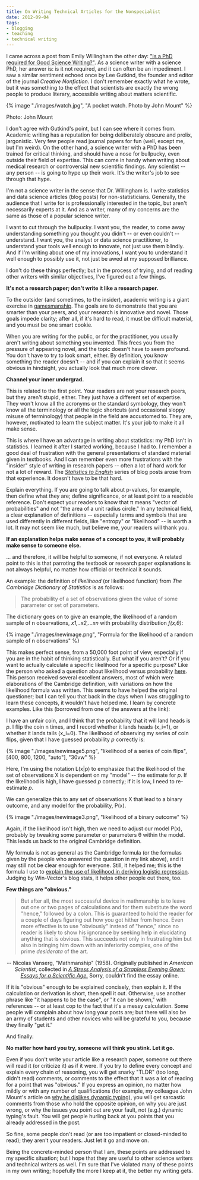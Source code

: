 ```yaml
---
title: On Writing Technical Articles for the Nonspecialist
date: 2012-09-04
tags:
- blogging
- teaching
- technical writing
---
```

<p>I came across a post from Emily Willingham the other day: <a href="http://www.emilywillinghamphd.com/2012/08/is-phd-required-for-good-science-writing.html">"Is a PhD required for Good Science Writing?"</a>. As a science writer with a science PhD, her answer is: is it not required, and it can often be an impediment. I saw a similar sentiment echoed once by Lee Gutkind, the founder and editor of the journal <em>Creative Nonfiction</em>. I don't remember exactly what he wrote, but it was something to the effect that scientists are exactly the wrong people to produce literary, accessible writing about matters scientific.</p>

{% image "./images/watch.jpg", "A pocket watch. Photo by John Mount" %}
<p class="caption">Photo: John Mount</p>

<p>I don't agree with Gutkind's point, but I can see where it comes from. Academic writing has a reputation for being deliberately obscure and prolix, jargonistic. Very few people read journal papers for fun (well, except me, but I'm weird). On the other hand, a science writer with a PhD has been trained for critical thinking, and should have a nose for bullpucky, even outside their field of expertise. This can come in handy when writing about medical research or controversial new scientific findings. Any scientist -- any person -- is going to hype up their work. It's the writer's job to see through that hype.</p>
<p>I'm not a science writer in the sense that Dr. Willingham is. I write statistics and data science articles (blog posts) for non-statisticians. Generally, the audience that I write for is professionally interested in the topic, but aren't necessarily experts at it. And as a writer, many of my concerns are the same as those of a popular science writer.</p>
<p>I want to cut through the bullpucky. I want you, the reader, to come away understanding something you thought you didn't -- or even couldn't -- understand. I want you, the analyst or data science practitioner, to understand your tools well enough to innovate, not just use them blindly. And if I'm writing about one of my innovations, I want you to understand it well enough to possibly use it, not just be awed at my supposed brilliance.</p>
<p>I don't do these things perfectly; but in the process of trying, and of reading other writers with similar objectives, I've figured out a few things.</p>
<p><strong>It's not a research paper; don't write it like a research paper.</strong></p>
<p>To the outsider (and sometimes, to the insider), academic writing is a giant exercise in <a href="http://en.wikipedia.org/wiki/Gamesmanship">gamesmanship</a>. The goals are to demonstrate that you are smarter than your peers, and your research is innovative and novel. Those goals impede clarity; after all, if it's hard to read, it must be difficult material, and you must be one smart cookie.</p>
<p>When you are writing for the public, or for the practitioner, you usually aren't writing about something you invented. This frees you from the pressure of appearing novel, and the topic doesn't have to seem profound. You don't have to try to look smart, either. By definition, you know something the reader doesn't -- and if you can explain it so that it seems obvious in hindsight, you actually look that much more clever.</p>
<p><strong>Channel your inner undergrad.</strong></p>
<p>This is related to the first point. Your readers are not your research peers, but they aren't stupid, either. They just have a different set of expertise. They won't know all the acronyms or the standard symbology, they won't know all the terminology or all the logic shortcuts (and occasional sloppy misuse of terminology) that people in the field are accustomed to. They are, however, motivated to learn the subject matter. It's your job to make it all make sense.</p>
<p>This is where I have an advantage in writing about statistics: my PhD isn't in statistics. I learned it after I started working, because I had to. I remember a good deal of frustration with the general presentations of standard material given in textbooks. And I can remember even more frustrations with the "insider" style of writing in research papers -- often a lot of hard work for not a lot of reward. The <a href="http://www.win-vector.com/blog/category/statistics-to-english-translation/"><em>Statistics to English</em></a> series of blog posts arose from that experience. It doesn't have to be that hard.</p>
<p>Explain everything. If you are going to talk about p-values, for example, then define what they are; define significance, or at least point to a readable reference. Don't expect your readers to know that π means "vector of probabilities" and not "the area of a unit radius circle." In any technical field, a clear explanation of definitions -- especially terms and symbols that are used differently in different fields, like "entropy" or "likelihood" -- is worth a lot. It may not seem like much, but believe me, your readers will thank you.</p>
<p><strong>If an explanation helps make sense of a concept to <em>you</em>, it will probably make sense to someone else.</strong></p>
<p>... and therefore, it will be helpful to someone, if not everyone. A related point to this is that parroting the textbook or research paper explanations is not always helpful, no matter how official or technical it sounds.</p>
<p>An example: the definition of <em>likelihood</em> (or likelihood function) from <em>The Cambridge Dictionary of Statistics</em> is as follows:</p>
<blockquote><p>The probability of a set of observations given the value of some parameter or set of parameters.</p></blockquote>
<p>The dictionary goes on to give an example, the likelihood of a random sample of n observations, <em>x1,..x2,...xn</em> with probability distribution <em>f(x,θ)</em>:</p>

{% image "./images/newimage.png", "Formula for the likelihood of a random sample of n observations" %}


<p>This makes perfect sense, from a 50,000 foot point of view, especially if you are in the habit of thinking statistically. But what if you aren't? Or if you want to actually calculate a specific likelihood for a specific purpose? Like the person who asked a question about likelihood versus probability <a href="http://stats.stackexchange.com/questions/2641/what-is-the-difference-between-likelihood-and-probability">here</a>. This person received several excellent answers, most of which were elaborations of the Cambridge definition, with variations on how the likelihood formula was written. This seems to have helped the original questioner; but I can tell you that back in the days when I was struggling to learn these concepts, it wouldn't have helped me. I learn by concrete examples. Like this (borrowed from one of the answers at the link):</p>
<p>I have an unfair coin, and I think that the probability that it will land heads is <em>p</em>. I flip the coin n times, and I record whether it lands heads (x_i=1), or whether it lands tails (x_i=0). The likelihood of observing my series of coin flips, given that I have guessed probability <em>p</em> correctly is:</p>

{% image "./images/newimage5.png", "likelihood of a series of coin flips", [400, 800, 1200, "auto"], "30vw" %}

<p>Here, I'm using the notation L(x|p) to emphasize that the likelihood of the set of observations X is dependent on my "model" -- the estimate for <em>p</em>. If the likelihood is high, I have guessed <em>p</em> correctly; if it is low, I need to re-estimate <em>p</em>.</p>
<p>We can generalize this to any set of observations X that lead to a binary outcome, and any model for the probability, P(x).</p>

{% image "./images/newimage3.png", "likelihood of a binary outcome" %}

<p>Again, if the likelihood isn't high, then we need to adjust our model P(x), probably by tweaking some parameter or parameters θ within the model. This leads us back to the original Cambridge definition.</p>
<p>My formula is not as general as the Cambridge formula (or the formulas given by the people who answered the question in my link above), and it may still not be clear enough for everyone. Still, it helped me; this is the formula I use to <a href="http://www.win-vector.com/blog/2011/09/the-simpler-derivation-of-logistic-regression/"> explain the use of likelihood in deriving logistic regression</a>. Judging by Win-Vector's blog stats, it helps other people out there, too.</p>
<p><strong>Few things are "obvious."</strong></p>

<blockquote><p>But after all, the most successful device in mathmanship is to leave out one or two pages of calculations and for them substitute the word "hence," followed by a colon. This is guaranteed to hold the reader for a couple of days figuring out how you got hither from hence. Even more effective is to use "obviously" instead of "hence," since no reader is likely to show his ignorance by seeking help in elucidating anything that is obvious. This succeeds not only in frustrating him but also in bringing him down with an inferiority complex, one of the prime <em>desiderata</em> of the art.</p></blockquote>
<div style="text-align:center;">-- Nicolas Vanserg, "Mathmanship" (1958). Originally published in <em>American Scientist</em>, collected in <a href="http://www.amazon.com/Stress-Analysis-Strapless-Evening-Gown/dp/0138526087"><em>A Stress Analysis of a Strapless Evening Gown: Essays for a Scientific Age.</em></a> Sorry, couldn't find the essay online.</div>
<p>If it is "obvious" enough to be explained concisely, then explain it. If the calculation or derivation is short, then spell it out. Otherwise, use another phrase like "it happens to be the case", or "it can be shown," with references -- or at least cop to the fact that it's a messy calculation. Some people will complain about how long your posts are; but there will also be an army of students and other novices who will be grateful to you, because they finally "get it."</p>
<p>And finally:</p>
<p><strong>No matter how hard you try, someone will think you stink. Let it go.</strong></p>
<p>Even if you don't write your article like a research paper, someone out there will read it (or criticize it) as if it were. If you try to define every concept and explain every chain of reasoning, you will get snarky "TLDR" (too long, didn't read) comments, or comments to the effect that it was a lot of reading for a point that was "obvious." If you express an opinion, no matter how mildly or with any number of qualifications (for example, my colleague John Mount's article on <a href="http://www.win-vector.com/blog/2012/02/why-i-dont-like-dynamic-typing/">why he dislikes dynamic typing</a>), you will get sarcastic comments from those who hold the opposite opinion, on why you are just wrong, or why the issues you point out are your fault, not (e.g.) dynamic typing's fault. You will get people hurling back at you points that you already addressed in the post.</p>
<p>So fine, some people don't read (or are too impatient or closed-minded to read); they aren't your readers. Just let it go and move on.</p>
<p>Being the concrete-minded person that I am, these points are addressed to my specific situation; but I hope that they are useful to other science writers and technical writers as well. I'm sure that I've violated many of these points in my own writing; hopefully the more I keep at it, the better my writing gets.</p>
